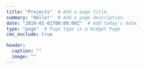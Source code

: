 ```yaml
---
title: "Projects"  # Add a page title.
summary: "Hello!"  # Add a page description.
date: "2019-01-01T00:00:00Z"  # Add today's date.
type: "page"  # Page type is a Widget Page
cms_exclude: true

header:
  caption: ""
  image: ""
---
```

